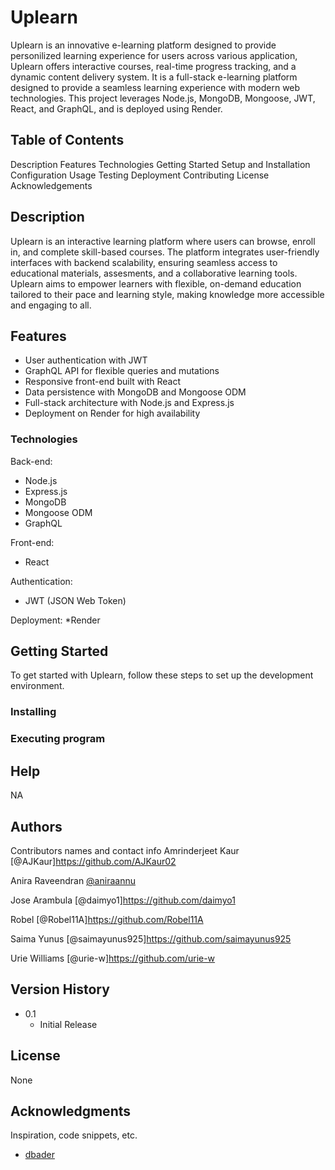 # Uplearn
Uplearn is an innovative e-learning platform designed to provide personilized learning experience for users across various application, Uplearn offers interactive courses, real-time progress tracking, and a dynamic content delivery system. It is a full-stack e-learning platform designed to provide a seamless learning experience with modern web technologies. This project leverages Node.js, MongoDB, Mongoose, JWT, React, and GraphQL, and is deployed using Render.

## Table of Contents
Description
Features
Technologies
Getting Started
Setup and Installation
Configuration
Usage
Testing
Deployment
Contributing
License
Acknowledgements

## Description
Uplearn is an interactive learning platform where users can browse, enroll in, and complete skill-based courses. The  platform integrates user-friendly interfaces with backend scalability, ensuring seamless access to educational materials, assesments, and a collaborative learning tools. Uplearn aims to empower learners with flexible, on-demand education tailored to their pace and learning style, making knowledge more accessible and engaging to all.

## Features
* User authentication with JWT
* GraphQL API for flexible queries and mutations
* Responsive front-end built with React
* Data persistence with MongoDB and Mongoose ODM
* Full-stack architecture with Node.js and Express.js
* Deployment on Render for high availability

### Technologies
Back-end:
* Node.js
* Express.js
* MongoDB
* Mongoose ODM
* GraphQL

Front-end:
* React

Authentication:
* JWT (JSON Web Token)

Deployment:
*Render

## Getting Started
To get started with Uplearn, follow these steps to set up the development environment.

### Installing

### Executing program



## Help

NA

## Authors

Contributors names and contact info
Amrinderjeet Kaur
[@AJKaur]https://github.com/AJKaur02

Anira Raveendran
[@aniraannu](https://github.com/aniraannu)

Jose Arambula
[@daimyo1]https://github.com/daimyo1

Robel
[@Robel11A]https://github.com/Robel11A

Saima Yunus
[@saimayunus925]https://github.com/saimayunus925

Urie Williams
[@urie-w]https://github.com/urie-w


## Version History

* 0.1
    * Initial Release

## License

None

## Acknowledgments

Inspiration, code snippets, etc.

* [dbader](https://github.com/dbader/readme-template)